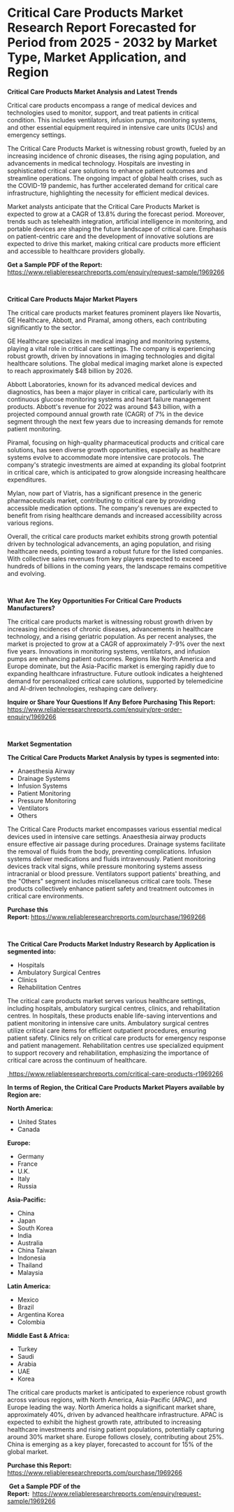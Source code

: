 <p><h1>Critical Care Products Market Research Report Forecasted for Period from 2025 -  2032 by Market Type, Market Application, and Region</h1></p><p><strong>Critical Care Products Market Analysis and Latest Trends</strong></p>
<p><p>Critical care products encompass a range of medical devices and technologies used to monitor, support, and treat patients in critical condition. This includes ventilators, infusion pumps, monitoring systems, and other essential equipment required in intensive care units (ICUs) and emergency settings.</p><p>The Critical Care Products Market is witnessing robust growth, fueled by an increasing incidence of chronic diseases, the rising aging population, and advancements in medical technology. Hospitals are investing in sophisticated critical care solutions to enhance patient outcomes and streamline operations. The ongoing impact of global health crises, such as the COVID-19 pandemic, has further accelerated demand for critical care infrastructure, highlighting the necessity for efficient medical devices.</p><p>Market analysts anticipate that the Critical Care Products Market is expected to grow at a CAGR of 13.8% during the forecast period. Moreover, trends such as telehealth integration, artificial intelligence in monitoring, and portable devices are shaping the future landscape of critical care. Emphasis on patient-centric care and the development of innovative solutions are expected to drive this market, making critical care products more efficient and accessible to healthcare providers globally.</p></p>
<p><strong>Get a Sample PDF of the Report:&nbsp;</strong> <a href="https://www.reliableresearchreports.com/enquiry/request-sample/1969266?utm_campaign=3213&utm_medium=2&utm_source=Github&utm_content=ia&utm_term=13042025&utm_id=critical-care-products">https://www.reliableresearchreports.com/enquiry/request-sample/1969266</a></p>
<p>&nbsp;</p>
<p><strong>Critical Care Products Major Market Players</strong></p>
<p><p>The critical care products market features prominent players like Novartis, GE Healthcare, Abbott, and Piramal, among others, each contributing significantly to the sector. </p><p>GE Healthcare specializes in medical imaging and monitoring systems, playing a vital role in critical care settings. The company is experiencing robust growth, driven by innovations in imaging technologies and digital healthcare solutions. The global medical imaging market alone is expected to reach approximately $48 billion by 2026.</p><p>Abbott Laboratories, known for its advanced medical devices and diagnostics, has been a major player in critical care, particularly with its continuous glucose monitoring systems and heart failure management products. Abbott's revenue for 2022 was around $43 billion, with a projected compound annual growth rate (CAGR) of 7% in the device segment through the next few years due to increasing demands for remote patient monitoring.</p><p>Piramal, focusing on high-quality pharmaceutical products and critical care solutions, has seen diverse growth opportunities, especially as healthcare systems evolve to accommodate more intensive care protocols. The company's strategic investments are aimed at expanding its global footprint in critical care, which is anticipated to grow alongside increasing healthcare expenditures.</p><p>Mylan, now part of Viatris, has a significant presence in the generic pharmaceuticals market, contributing to critical care by providing accessible medication options. The company's revenues are expected to benefit from rising healthcare demands and increased accessibility across various regions.</p><p>Overall, the critical care products market exhibits strong growth potential driven by technological advancements, an aging population, and rising healthcare needs, pointing toward a robust future for the listed companies. With collective sales revenues from key players expected to exceed hundreds of billions in the coming years, the landscape remains competitive and evolving.</p></p>
<p>&nbsp;</p>
<p><strong>What Are The Key Opportunities For Critical Care Products Manufacturers?</strong></p>
<p><p>The critical care products market is witnessing robust growth driven by increasing incidences of chronic diseases, advancements in healthcare technology, and a rising geriatric population. As per recent analyses, the market is projected to grow at a CAGR of approximately 7-9% over the next five years. Innovations in monitoring systems, ventilators, and infusion pumps are enhancing patient outcomes. Regions like North America and Europe dominate, but the Asia-Pacific market is emerging rapidly due to expanding healthcare infrastructure. Future outlook indicates a heightened demand for personalized critical care solutions, supported by telemedicine and AI-driven technologies, reshaping care delivery.</p></p>
<p><strong>Inquire or Share Your Questions If Any Before Purchasing This Report:</strong> <a href="https://www.reliableresearchreports.com/enquiry/pre-order-enquiry/1969266?utm_campaign=3213&utm_medium=2&utm_source=Github&utm_content=ia&utm_term=13042025&utm_id=critical-care-products">https://www.reliableresearchreports.com/enquiry/pre-order-enquiry/1969266</a></p>
<p>&nbsp;</p>
<p><strong>Market Segmentation</strong></p>
<p><strong>The Critical Care Products Market Analysis by types is segmented into:</strong></p>
<p><ul><li>Anaesthesia Airway</li><li>Drainage Systems</li><li>Infusion Systems</li><li>Patient Monitoring</li><li>Pressure Monitoring</li><li>Ventilators</li><li>Others</li></ul></p>
<p><p>The Critical Care Products market encompasses various essential medical devices used in intensive care settings. Anaesthesia airway products ensure effective air passage during procedures. Drainage systems facilitate the removal of fluids from the body, preventing complications. Infusion systems deliver medications and fluids intravenously. Patient monitoring devices track vital signs, while pressure monitoring systems assess intracranial or blood pressure. Ventilators support patients' breathing, and the "Others" segment includes miscellaneous critical care tools. These products collectively enhance patient safety and treatment outcomes in critical care environments.</p></p>
<p><strong>Purchase this Report:&nbsp;</strong><a href="https://www.reliableresearchreports.com/purchase/1969266?utm_campaign=3213&utm_medium=2&utm_source=Github&utm_content=ia&utm_term=13042025&utm_id=critical-care-products">https://www.reliableresearchreports.com/purchase/1969266</a></p>
<p>&nbsp;</p>
<p><strong>The Critical Care Products Market Industry Research by Application is segmented into:</strong></p>
<p><ul><li>Hospitals</li><li>Ambulatory Surgical Centres</li><li>Clinics</li><li>Rehabilitation Centres</li></ul></p>
<p><p>The critical care products market serves various healthcare settings, including hospitals, ambulatory surgical centres, clinics, and rehabilitation centres. In hospitals, these products enable life-saving interventions and patient monitoring in intensive care units. Ambulatory surgical centres utilize critical care items for efficient outpatient procedures, ensuring patient safety. Clinics rely on critical care products for emergency response and patient management. Rehabilitation centres use specialized equipment to support recovery and rehabilitation, emphasizing the importance of critical care across the continuum of healthcare.</p></p>
<p><a href="https://www.reliableresearchreports.com/critical-care-products-r1969266?utm_campaign=3213&utm_medium=2&utm_source=Github&utm_content=ia&utm_term=13042025&utm_id=critical-care-products">&nbsp;https://www.reliableresearchreports.com/critical-care-products-r1969266</a></p>
<p><strong>In terms of Region, the Critical Care Products Market Players available by Region are:</strong></p>
<p>
    <p> <strong> North America: </strong>
        <ul>
            <li>United States</li>
            <li>Canada</li>
        </ul>
        </p> 
    <p> <strong> Europe: </strong>
        <ul>
            <li>Germany</li>
            <li>France</li>
            <li>U.K.</li>
            <li>Italy</li>
            <li>Russia</li>
        </ul>
        </p> 
    <p> <strong> Asia-Pacific: </strong>
        <ul>
            <li>China</li>
            <li>Japan</li>
            <li>South Korea</li>
            <li>India</li>
            <li>Australia</li>
            <li>China Taiwan</li>
            <li>Indonesia</li>
            <li>Thailand</li>
            <li>Malaysia</li>
        </ul>
        </p> 
    <p> <strong> Latin America: </strong>
        <ul>
            <li>Mexico</li>
            <li>Brazil</li>
            <li>Argentina Korea</li>
            <li>Colombia</li>
        </ul>
        </p> 
    <p> <strong> Middle East & Africa: </strong>
        <ul>
            <li>Turkey</li>
            <li>Saudi</li>
            <li>Arabia</li>
            <li>UAE</li>
            <li>Korea</li>
        </ul>
    </p>
    </p>
<p><p>The critical care products market is anticipated to experience robust growth across various regions, with North America, Asia-Pacific (APAC), and Europe leading the way. North America holds a significant market share, approximately 40%, driven by advanced healthcare infrastructure. APAC is expected to exhibit the highest growth rate, attributed to increasing healthcare investments and rising patient populations, potentially capturing around 30% market share. Europe follows closely, contributing about 25%. China is emerging as a key player, forecasted to account for 15% of the global market.</p></p>
<p><strong>Purchase this Report: </strong><a href="https://www.reliableresearchreports.com/purchase/1969266?utm_campaign=3213&utm_medium=2&utm_source=Github&utm_content=ia&utm_term=13042025&utm_id=critical-care-products">https://www.reliableresearchreports.com/purchase/1969266</a></p>
<p>&nbsp;<strong>Get a Sample PDF of the Report:&nbsp;&nbsp;</strong><a href="https://www.reliableresearchreports.com/enquiry/request-sample/1969266?utm_campaign=3213&utm_medium=2&utm_source=Github&utm_content=ia&utm_term=13042025&utm_id=critical-care-products">https://www.reliableresearchreports.com/enquiry/request-sample/1969266</a></p>
<p><strong></strong></p>
<p><p></p><p></p><p></p></p>
